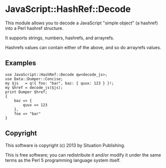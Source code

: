 JavaScript::HashRef::Decode
===========================

This module allows you to decode a JavaScript "simple object" (a hashref)
into a Perl hashref structure.

It supports strings, numbers, hashrefs, and arrayrefs.

Hashrefs values can contain either of the above, and so do arrayrefs values.

Examples
--------


    use JavaScript::HashRef::Decode qw<decode_js>;
    use Data::Dumper::Concise;
    my $js   = q!{ foo: "bar", baz: { quux: 123 } }!;
    my $href = decode_js($js);
    print Dumper $href;
    {
        baz => {
            quux => 123
        },
        foo => "bar"
    }

Copyright
---------

This software is copyright (c) 2013 by Situation Publishing.

This is free software; you can redistribute it and/or modify it under
the same terms as the Perl 5 programming language system itself.

